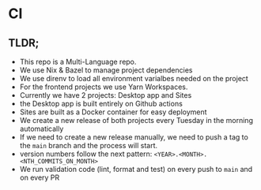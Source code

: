# CI

## TLDR;

- This repo is a Multi-Language repo.
- We use Nix & Bazel to manage project dependencies
- We use direnv to load all environment varialbes needed on the project
- For the frontend projects we use Yarn Workspaces.
- Currently we have 2 projects: Desktop app and Sites
- the Desktop app is built entirely on Github actions
- Sites are built as a Docker container for easy deployment 
- We create a new release of both projects every Tuesday in the morning automatically
- If we need to create a new release manually, we need to push a tag to the `main` branch and the process will start.
- version numbers follow the next pattern: `<YEAR>.<MONTH>.<NTH_COMMITS_ON_MONTH>`
- We run validation code (lint, format and test) on every push to `main` and on every PR















